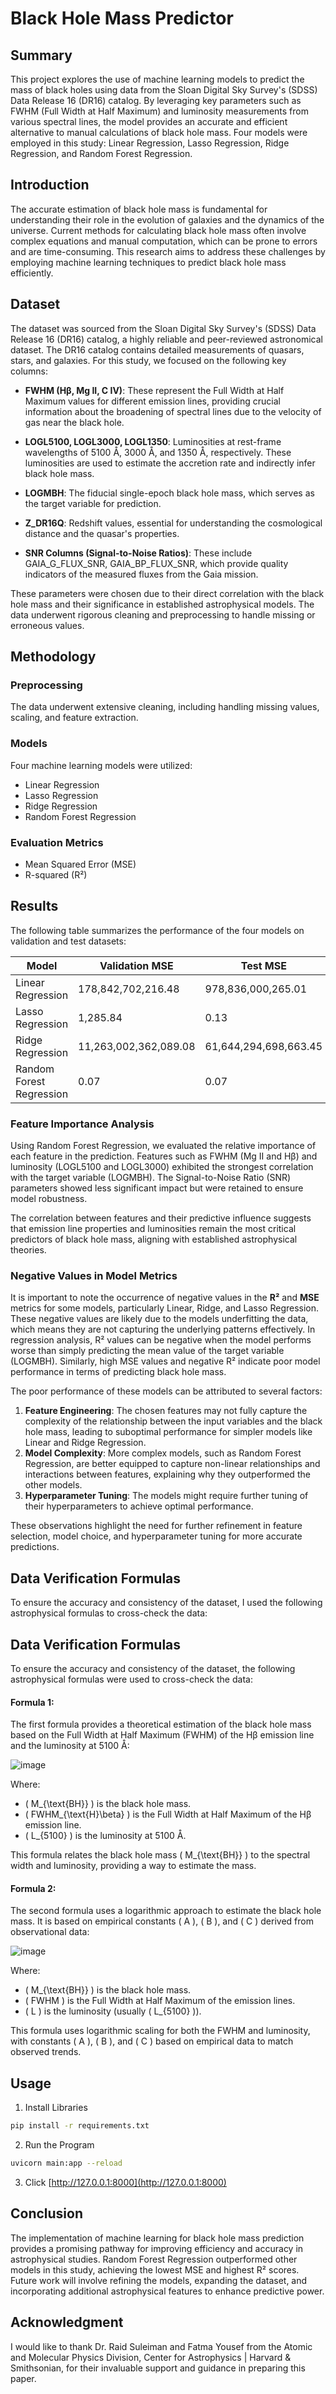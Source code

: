 # Black Hole Mass Predictor

## Summary

This project explores the use of machine learning models to predict the mass of black holes using data from the Sloan Digital Sky Survey's (SDSS) Data Release 16 (DR16) catalog. By leveraging key parameters such as FWHM (Full Width at Half Maximum) and luminosity measurements from various spectral lines, the model provides an accurate and efficient alternative to manual calculations of black hole mass. Four models were employed in this study: Linear Regression, Lasso Regression, Ridge Regression, and Random Forest Regression.

## Introduction

The accurate estimation of black hole mass is fundamental for understanding their role in the evolution of galaxies and the dynamics of the universe. Current methods for calculating black hole mass often involve complex equations and manual computation, which can be prone to errors and are time-consuming. This research aims to address these challenges by employing machine learning techniques to predict black hole mass efficiently.

## Dataset

The dataset was sourced from the Sloan Digital Sky Survey's (SDSS) Data Release 16 (DR16) catalog, a highly reliable and peer-reviewed astronomical dataset. The DR16 catalog contains detailed measurements of quasars, stars, and galaxies. For this study, we focused on the following key columns:

- **FWHM (Hβ, Mg II, C IV)**: These represent the Full Width at Half Maximum values for different emission lines, providing crucial information about the broadening of spectral lines due to the velocity of gas near the black hole.
  
- **LOGL5100, LOGL3000, LOGL1350**: Luminosities at rest-frame wavelengths of 5100 Å, 3000 Å, and 1350 Å, respectively. These luminosities are used to estimate the accretion rate and indirectly infer black hole mass.
  
- **LOGMBH**: The fiducial single-epoch black hole mass, which serves as the target variable for prediction.
  
- **Z_DR16Q**: Redshift values, essential for understanding the cosmological distance and the quasar's properties.
  
- **SNR Columns (Signal-to-Noise Ratios)**: These include GAIA_G_FLUX_SNR, GAIA_BP_FLUX_SNR, which provide quality indicators of the measured fluxes from the Gaia mission.

These parameters were chosen due to their direct correlation with the black hole mass and their significance in established astrophysical models. The data underwent rigorous cleaning and preprocessing to handle missing or erroneous values.

## Methodology

### Preprocessing

The data underwent extensive cleaning, including handling missing values, scaling, and feature extraction.

### Models

Four machine learning models were utilized:

- Linear Regression
- Lasso Regression
- Ridge Regression
- Random Forest Regression

### Evaluation Metrics

- Mean Squared Error (MSE)
- R-squared (R²)

## Results

The following table summarizes the performance of the four models on validation and test datasets:

| Model                   | Validation MSE | Test MSE | Validation R² | Test R² |
|-------------------------|----------------|----------|---------------|---------|
| Linear Regression        | 178,842,702,216.48 | 978,836,000,265.01 | -688,948,050,950.83 | -3,766,974,617,741.10 |
| Lasso Regression         | 1,285.84 | 0.13 | -4,952.40 | 0.48 |
| Ridge Regression         | 11,263,002,362,089.08 | 61,644,294,698,663.45 | -43,387,979,655,073.81 | -237,233,298,934,253.94 |
| Random Forest Regression | 0.07 | 0.07 | 0.74 | 0.74 |

### Feature Importance Analysis

Using Random Forest Regression, we evaluated the relative importance of each feature in the prediction. Features such as FWHM (Mg II and Hβ) and luminosity (LOGL5100 and LOGL3000) exhibited the strongest correlation with the target variable (LOGMBH). The Signal-to-Noise Ratio (SNR) parameters showed less significant impact but were retained to ensure model robustness.

The correlation between features and their predictive influence suggests that emission line properties and luminosities remain the most critical predictors of black hole mass, aligning with established astrophysical theories.

### Negative Values in Model Metrics

It is important to note the occurrence of negative values in the **R²** and **MSE** metrics for some models, particularly Linear, Ridge, and Lasso Regression. These negative values are likely due to the models underfitting the data, which means they are not capturing the underlying patterns effectively. In regression analysis, R² values can be negative when the model performs worse than simply predicting the mean value of the target variable (LOGMBH). Similarly, high MSE values and negative R² indicate poor model performance in terms of predicting black hole mass.

The poor performance of these models can be attributed to several factors:

1. **Feature Engineering**: The chosen features may not fully capture the complexity of the relationship between the input variables and the black hole mass, leading to suboptimal performance for simpler models like Linear and Ridge Regression.
2. **Model Complexity**: More complex models, such as Random Forest Regression, are better equipped to capture non-linear relationships and interactions between features, explaining why they outperformed the other models.
3. **Hyperparameter Tuning**: The models might require further tuning of their hyperparameters to achieve optimal performance.

These observations highlight the need for further refinement in feature selection, model choice, and hyperparameter tuning for more accurate predictions.

## Data Verification Formulas

To ensure the accuracy and consistency of the dataset, I used the following astrophysical formulas to cross-check the data:

## Data Verification Formulas

To ensure the accuracy and consistency of the dataset, the following astrophysical formulas were used to cross-check the data:

#### **Formula 1:**

The first formula provides a theoretical estimation of the black hole mass based on the Full Width at Half Maximum (FWHM) of the Hβ emission line and the luminosity at 5100 Å:

![image](https://github.com/user-attachments/assets/2c5fae6d-4b69-4e0a-a88c-34b3362eb1da)

Where:
- \( M_{\text{BH}} \) is the black hole mass.
- \( FWHM_{\text{H}\beta} \) is the Full Width at Half Maximum of the Hβ emission line.
- \( L_{5100} \) is the luminosity at 5100 Å.

This formula relates the black hole mass \( M_{\text{BH}} \) to the spectral width and luminosity, providing a way to estimate the mass.

#### **Formula 2:**

The second formula uses a logarithmic approach to estimate the black hole mass. It is based on empirical constants \( A \), \( B \), and \( C \) derived from observational data:

![image](https://github.com/user-attachments/assets/34b659da-20b6-4230-8d66-b27a15b9711f)

Where:
- \( M_{\text{BH}} \) is the black hole mass.
- \( FWHM \) is the Full Width at Half Maximum of the emission lines.
- \( L \) is the luminosity (usually \( L_{5100} \)).

This formula uses logarithmic scaling for both the FWHM and luminosity, with constants \( A \), \( B \), and \( C \) based on empirical data to match observed trends.
## Usage

1. Install Libraries
```bash
pip install -r requirements.txt
```
2. Run the Program
```bash
uvicorn main:app --reload
```
3. Click [http://127.0.0.1:8000](http://127.0.0.1:8000)

## Conclusion

The implementation of machine learning for black hole mass prediction provides a promising pathway for improving efficiency and accuracy in astrophysical studies. Random Forest Regression outperformed other models in this study, achieving the lowest MSE and highest R² scores. Future work will involve refining the models, expanding the dataset, and incorporating additional astrophysical features to enhance predictive power.

## Acknowledgment

I would like to thank Dr. Raid Suleiman and Fatma Yousef from the Atomic and Molecular Physics Division, Center for Astrophysics | Harvard & Smithsonian, for their invaluable support and guidance in preparing this paper.

